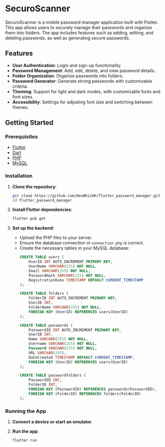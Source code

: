 # SecuroScanner

SecuroScanner is a mobile password manager application built with Flutter. This app allows users to securely manage their passwords and organize them into folders. The app includes features such as adding, editing, and deleting passwords, as well as generating secure passwords.

## Features

- **User Authentication**: Login and sign-up functionality.
- **Password Management**: Add, edit, delete, and view password details.
- **Folder Organization**: Organize passwords into folders.
- **Password Generator**: Generate strong passwords with customizable criteria.
- **Theming**: Support for light and dark modes, with customizable fonts and font sizes.
- **Accessibility**: Settings for adjusting font size and switching between themes.

## Getting Started

### Prerequisites

- [Flutter](https://flutter.dev/docs/get-started/install)
- [Dart](https://dart.dev/get-dart)
- [PHP](https://www.php.net/manual/en/install.php)
- [MySQL](https://dev.mysql.com/downloads/installer/)

### Installation

1. **Clone the repository**:
    ```sh
    git clone https://github.com/DevWhizUK/flutter_password_manager.git
    cd flutter_password_manager
    ```

2. **Install Flutter dependencies**:
    ```sh
    flutter pub get
    ```

3. **Set up the backend**:
    - Upload the PHP files to your server.
    - Ensure the database connection in `connection.php` is correct.
    - Create the necessary tables in your MySQL database:
        ```sql
        CREATE TABLE users (
            UserID INT AUTO_INCREMENT PRIMARY KEY,
            UserName VARCHAR(255) NOT NULL,
            Email VARCHAR(255) NOT NULL,
            PasswordHash VARCHAR(255) NOT NULL,
            RegistrationDate TIMESTAMP DEFAULT CURRENT_TIMESTAMP
        );

        CREATE TABLE folders (
            FolderID INT AUTO_INCREMENT PRIMARY KEY,
            UserID INT,
            FolderName VARCHAR(255) NOT NULL,
            FOREIGN KEY (UserID) REFERENCES users(UserID)
        );

        CREATE TABLE passwords (
            PasswordID INT AUTO_INCREMENT PRIMARY KEY,
            UserID INT,
            Name VARCHAR(255) NOT NULL,
            Username VARCHAR(255) NOT NULL,
            Password VARCHAR(255) NOT NULL,
            URL VARCHAR(255),
            DateCreated TIMESTAMP DEFAULT CURRENT_TIMESTAMP,
            FOREIGN KEY (UserID) REFERENCES users(UserID)
        );

        CREATE TABLE passwordfolders (
            PasswordID INT,
            FolderID INT,
            FOREIGN KEY (PasswordID) REFERENCES passwords(PasswordID),
            FOREIGN KEY (FolderID) REFERENCES folders(FolderID)
        );
        ```

### Running the App

1. **Connect a device or start an emulator**.

2. **Run the app**:
    ```sh
    flutter run
    ```


